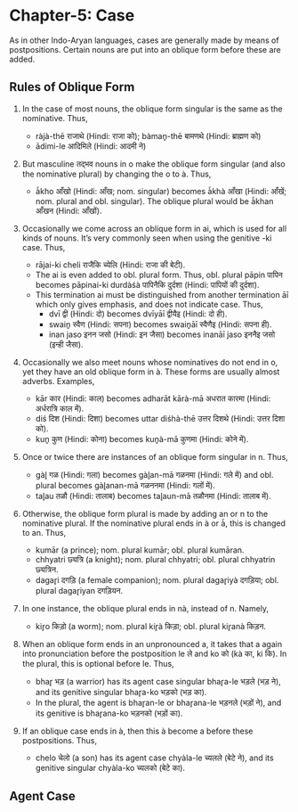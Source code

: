 # Chapter-5: Case

As in other Indo-Aryan languages, cases are generally made by means of postpositions. Certain nouns are put into an oblique form before these are added.

## Rules of Oblique Form

1. In the case of most nouns, the oblique form singular is the same as the nominative. Thus,
   - ràjà-thē राजाथे (Hindi: राजा को); bàman̥-thē बामणथे (Hindi: ब्राह्मण को) 
   - ādimi-le आदिमिले (Hindi: आदमी ने)

2. But masculine तद्भव nouns in o make the oblique form singular (and also the nominative plural) by changing the o to à. Thus,
   - à̃kho आँखो (Hindi: आँख; nom. singular) becomes à̃khà आँखा (Hindi: आँखें; nom. plural and obl. singular). The oblique plural would be à̃khan आँखन (Hindi: आँखों).

3. Occasionally we come across an oblique form in ai, which is used for all kinds of nouns. It’s very commonly seen when using the genitive -ki case. Thus,
   - rājai-ki cheli राजैकि च्येलि (Hindi: राजा की बेटी).
   - The ai is even added to obl. plural form. Thus, obl. plural pāpin पापिन becomes pāpinai-ki durdàśà पापिनैकि दुर्दशा (Hindi: पापियों की दुर्दशा).
   - This termination ai must be distinguished from another termination āī which only gives emphasis, and does not indicate case. Thus, 
     - dvī द्वी (Hindi: दो) becomes dvīyāī द्वीयैइ (Hindi: दो ही).
     - swain̥ स्वैण (Hindi: सपना) becomes swain̥āī स्वैणैइ (Hindi: सपना ही).
     - inan jaso इनन जसो (Hindi: इन जैसा) becomes inanāī jaso इननैइ जसो (इन्ही जैसा).

4. Occasionally we also meet nouns whose nominatives do not end in o, yet they have an old oblique form in à. These forms are usually almost adverbs. Examples,
   - kār कार (Hindi: काल) becomes adharāt kārà-mā अधरात कारमा (Hindi: अर्धरात्रि काल में).
   - diś दिश (Hindi: दिशा) becomes uttar diśhà-thē उत्तर दिशथे (Hindi: उत्तर दिशा को).
   - kun̥ कुण (Hindi: कोना) becomes kun̥à-mā कुणमा (Hindi: कोने में).

5. Once or twice there are instances of an oblique form singular in n. Thus,
   - gàl̥ गळ (Hindi: गला) becomes gàl̥an-mā गळनमा (Hindi: गले में) and obl. plural becomes gàl̥anan-mā गळननमा (Hindi: गलों में).
   - tal̥au तळौ (Hindi: तालाब) becomes tal̥aun-mā तळौनमा (Hindi: तालाब में).

6. Otherwise, the oblique form plural is made by adding an or n to the nominative plural. If the nominative plural ends in à or à̃, this is changed to an. Thus,
   - kumār (a prince); nom. plural kumār; obl. plural kumāran.
   - chhyatri छ्यत्रि (a knight); nom. plural chhyatri; obl. plural chhyatrin छ्यत्रिन.
   - dagar̥i दगड़ि (a female companion); nom. plural dagar̥iyà दगड़िया; obl. plural dagar̥iyan दगड़ियन.

7. In one instance, the oblique plural ends in nà, instead of n. Namely,
   - kir̥o किड़ो (a worm); nom. plural kir̥à किड़ा; obl. plural kir̥anà किड़न.

8. When an oblique form ends in an unpronounced a, it takes that a again into pronunciation before the postposition le ले and ko को (kà का, ki कि). In the plural, this is optional before le. Thus,
   - bhar̥ भड़ (a warrior) has its agent case singular bhar̥a-le भड़ले (भड़ ने), and its genitive singular bhar̥a-ko भड़को (भड़ का).
   - In the plural, the agent is bhar̥an-le or bhar̥ana-le भड़नले (भड़ों ने), and its genitive is bhar̥ana-ko भड़नको (भड़ों का).

9. If an oblique case ends in à, then this à become a before these postpositions. Thus,
   - chelo चेलो (a son) has its agent case chyàla-le च्यलले (बेटे ने), and its genitive singular chyàla-ko च्यलको (बेटे का).

## Agent Case

